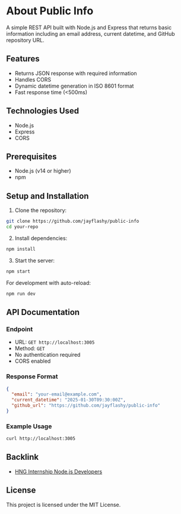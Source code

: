 # About Public Info
A simple REST API built with Node.js and Express that returns basic information including an email address, current datetime, and GitHub repository URL.

## Features

- Returns JSON response with required information
- Handles CORS
- Dynamic datetime generation in ISO 8601 format
- Fast response time (<500ms)

## Technologies Used

- Node.js
- Express
- CORS

## Prerequisites

- Node.js (v14 or higher)
- npm

## Setup and Installation

1. Clone the repository:
```bash
git clone https://github.com/jayflashy/public-info
cd your-repo
```

2. Install dependencies:
```bash
npm install
```
3. Start the server:
```bash
npm start
```

For development with auto-reload:
```bash
npm run dev
```

## API Documentation

### Endpoint

- URL: `GET http://localhost:3005`
- Method: `GET`
- No authentication required
- CORS enabled

### Response Format

```json
{
  "email": "your-email@example.com",
  "current_datetime": "2025-01-30T09:30:00Z",
  "github_url": "https://github.com/jayflashy/public-info"
}
```

### Example Usage

```bash
curl http://localhost:3005
```

## Backlink

- [HNG Internship Node.js Developers](https://hng.tech/hire/nodejs-developers)

## License

This project is licensed under the MIT License.